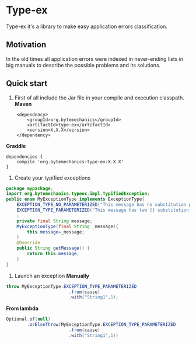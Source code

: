 # Type-ex
Type-ex it's a library to make easy application errors classification. 

## Motivation
In the old times all application errors were indexed in never-ending lists in big manuals to describe the possible problems and its solutions. 

## Quick start
1. First of all include the Jar file in your compile and execution classpath.
**Maven**
```Maven
	<dependency>
		<groupId>org.bytemechanics</groupId>
		<artifactId>type-ex</artifactId>
		<version>X.X.X</version>
	</dependency>
```
**Graddle**
```Gradle
dependencies {
    compile 'org.bytemechanics:type-ex:X.X.X'
}
```
1. Create your typified exceptions
```Java
package mypackage;
import org.bytemechanics.typeex.impl.TypifiedException;
public enum MyExceptionType implements ExceptionType{
	EXCEPTION_TYPE_NO_PARAMETERIZED("This message has no substitution parameters"),
	EXCEPTION_TYPE_PARAMETERIZED("This message has two {} substitution parameters {}"),
	;	
	private final String message;
	MyExceptionType(final String _message){
		this.message=_message;
	}	
	@Override
	public String getMessage() {
		return this.message;
	}
}
```
1. Launch an exception
**Manually**
```Java
throw MyExceptionType.EXCEPTION_TYPE_PARAMETERIZED
						.from(cause)
						.with("String1",1);
```
**From lambda**
```Java
Optional.of(null)
		.orElseThrow(MyExceptionType.EXCEPTION_TYPE_PARAMETERIZED
						.from(cause)
						.with("String1",1))
```